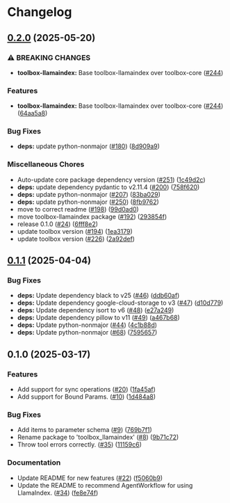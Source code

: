 # Changelog

## [0.2.0](https://github.com/googleapis/mcp-toolbox-sdk-python/compare/toolbox-llamaindex-v0.1.1...toolbox-llamaindex-v0.2.0) (2025-05-20)


### ⚠ BREAKING CHANGES

* **toolbox-llamaindex:** Base toolbox-llamaindex over toolbox-core ([#244](https://github.com/googleapis/mcp-toolbox-sdk-python/issues/244))

### Features

* **toolbox-llamaindex:** Base toolbox-llamaindex over toolbox-core ([#244](https://github.com/googleapis/mcp-toolbox-sdk-python/issues/244)) ([64aa5a8](https://github.com/googleapis/mcp-toolbox-sdk-python/commit/64aa5a89d299ff1e0be4899d90b22df8cbcecb23))


### Bug Fixes

* **deps:** update python-nonmajor ([#180](https://github.com/googleapis/mcp-toolbox-sdk-python/issues/180)) ([8d909a9](https://github.com/googleapis/mcp-toolbox-sdk-python/commit/8d909a9e19abed4a02e30a4dfc48e06afdbb01ea))


### Miscellaneous Chores

* Auto-update core package dependency version ([#251](https://github.com/googleapis/mcp-toolbox-sdk-python/issues/251)) ([1c49d2c](https://github.com/googleapis/mcp-toolbox-sdk-python/commit/1c49d2c6e717adc8ec5f08c0d0464e343f9ce4f2))
* **deps:** update dependency pydantic to v2.11.4 ([#200](https://github.com/googleapis/mcp-toolbox-sdk-python/issues/200)) ([758f620](https://github.com/googleapis/mcp-toolbox-sdk-python/commit/758f620e25427396b52d257722d7f71312421ad1))
* **deps:** update python-nonmajor ([#207](https://github.com/googleapis/mcp-toolbox-sdk-python/issues/207)) ([83ba029](https://github.com/googleapis/mcp-toolbox-sdk-python/commit/83ba029280089d1c0d4974e5910830048586fa49))
* **deps:** update python-nonmajor ([#250](https://github.com/googleapis/mcp-toolbox-sdk-python/issues/250)) ([8fb9762](https://github.com/googleapis/mcp-toolbox-sdk-python/commit/8fb976258dda5549218f9f4e75257983866790f0))
* move to correct readme ([#198](https://github.com/googleapis/mcp-toolbox-sdk-python/issues/198)) ([99d0ad0](https://github.com/googleapis/mcp-toolbox-sdk-python/commit/99d0ad043071b89a937ee90bffb3f24ecc03a2e7))
* move toolbox-llamaindex package ([#192](https://github.com/googleapis/mcp-toolbox-sdk-python/issues/192)) ([293854f](https://github.com/googleapis/mcp-toolbox-sdk-python/commit/293854ff514c015968d205ab731dcd040a143df6))
* release 0.1.0 ([#24](https://github.com/googleapis/mcp-toolbox-sdk-python/issues/24)) ([6fff8e2](https://github.com/googleapis/mcp-toolbox-sdk-python/commit/6fff8e2ea18bd6df9f30d7790b6076cf0b32cc75))
* update toolbox version ([#194](https://github.com/googleapis/mcp-toolbox-sdk-python/issues/194)) ([1ea3179](https://github.com/googleapis/mcp-toolbox-sdk-python/commit/1ea31794bb90eed27a121fdc902ea4a09feb2ca6))
* update toolbox version ([#226](https://github.com/googleapis/mcp-toolbox-sdk-python/issues/226)) ([2a92def](https://github.com/googleapis/mcp-toolbox-sdk-python/commit/2a92def08825417b32faa523a3355eba34351955))

## [0.1.1](https://github.com/googleapis/genai-toolbox-llamaindex-python/compare/v0.1.0...v0.1.1) (2025-04-04)


### Bug Fixes

* **deps:** Update dependency black to v25 ([#46](https://github.com/googleapis/genai-toolbox-llamaindex-python/issues/46)) ([ddb60af](https://github.com/googleapis/genai-toolbox-llamaindex-python/commit/ddb60afaa78c4e57b01e87a649963df449f3ac6a))
* **deps:** Update dependency google-cloud-storage to v3 ([#47](https://github.com/googleapis/genai-toolbox-llamaindex-python/issues/47)) ([d10d779](https://github.com/googleapis/genai-toolbox-llamaindex-python/commit/d10d779ea22c02f04b26825e686ad519b4eec56f))
* **deps:** Update dependency isort to v6 ([#48](https://github.com/googleapis/genai-toolbox-llamaindex-python/issues/48)) ([e27a249](https://github.com/googleapis/genai-toolbox-llamaindex-python/commit/e27a249afb52bd0a0aff8a0ddb5b6cc8e1c535ec))
* **deps:** Update dependency pillow to v11 ([#49](https://github.com/googleapis/genai-toolbox-llamaindex-python/issues/49)) ([a467b68](https://github.com/googleapis/genai-toolbox-llamaindex-python/commit/a467b680201e796d80d0699fe7b1de711a99be74))
* **deps:** Update python-nonmajor ([#44](https://github.com/googleapis/genai-toolbox-llamaindex-python/issues/44)) ([4c1b88d](https://github.com/googleapis/genai-toolbox-llamaindex-python/commit/4c1b88d23d1c0a0b78f6b29200fa32044152c550))
* **deps:** Update python-nonmajor ([#68](https://github.com/googleapis/genai-toolbox-llamaindex-python/issues/68)) ([7595657](https://github.com/googleapis/genai-toolbox-llamaindex-python/commit/7595657b2dd5cf7974d751649120a08ba3f7853d))

## 0.1.0 (2025-03-17)


### Features

* Add support for sync operations ([#20](https://github.com/googleapis/genai-toolbox-llamaindex-python/issues/20)) ([1fa45af](https://github.com/googleapis/genai-toolbox-llamaindex-python/commit/1fa45afed49db863bf17641fb5984bf8ceb5a4c6))
* Add support for Bound Params. ([#10](https://github.com/googleapis/genai-toolbox-llamaindex-python/issues/10)) ([1d484a8](https://github.com/googleapis/genai-toolbox-llamaindex-python/commit/1d484a8daee5567d5a32d20ea492dbc125daf332))

### Bug Fixes

* Add items to parameter schema ([#9](https://github.com/googleapis/genai-toolbox-llamaindex-python/issues/9)) ([769b7f1](https://github.com/googleapis/genai-toolbox-llamaindex-python/commit/769b7f1c86dd83c9cd5e19c8bd28890da6f6a6ae))
* Rename package to 'toolbox_llamaindex'  ([#8](https://github.com/googleapis/genai-toolbox-llamaindex-python/issues/8)) ([9b71c72](https://github.com/googleapis/genai-toolbox-llamaindex-python/commit/9b71c728a7887d783a027fc54367584e0ddd4489))
* Throw tool errors correctly. ([#35](https://github.com/googleapis/genai-toolbox-llamaindex-python/issues/35)) ([11159c6](https://github.com/googleapis/genai-toolbox-llamaindex-python/commit/11159c6ac9813d8da21888c70a8550518f64f3ce))

### Documentation

* Update README for new features ([#22](https://github.com/googleapis/genai-toolbox-llamaindex-python/issues/22)) ([f5060b9](https://github.com/googleapis/genai-toolbox-llamaindex-python/commit/f5060b9057329809073553c88ebd2e677db7b902))
* Update the README to recommend AgentWorkflow for using LlamaIndex. ([#34](https://github.com/googleapis/genai-toolbox-llamaindex-python/issues/34)) ([fe8e74f](https://github.com/googleapis/genai-toolbox-llamaindex-python/commit/fe8e74fb2c76af6598e6054914b03731c85a2741))

